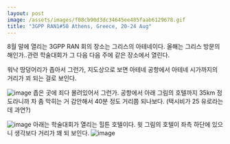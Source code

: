 ```yaml
---
layout: post
image: /assets/images/f08cb90d3dc34645ee485faab6129678.gif
title: "3GPP RAN1#50 Athens, Greece, 20-24 Aug"
---
```


8월 말에 열리는 3GPP RAN 회의 장소는 그리스의 아테네이다. 올해는 그리스 방문의 해인가..관련 학술대회가 그 다음 다음 주에 같은 장소에서 열린다.

워낙 땅덩어리가 좁아서 그런가, 지도상으로 보면 아테네 공항에서 아테네 시가까지의 거리가 꾀 되는 걸로 보인다.

![image](/assets/images/f08cb90d3dc34645ee485faab6129678.gif)
좁은 곳에 죄다 몰려있어서 그런가. 공항에서 아래 그림의 호텔까지 35km 정도라니까 차 좀 막히는 거 감안해서 40분 정도 거리쯤 되나보다. (택시비가 25 유로라는데 과연?)

![image](/assets/images/9069895499fa109656c1f8329897854c.gif)
아래는 학술대회가 열리는 힐튼 호텔이다. 윗 그림의 호텔이 좌측 하단에 있으니 생각보다 거리가 꽤 되 보인다. 
![image](/assets/images/749a78d3f8422ed1986c462c17e8688d.gif)


